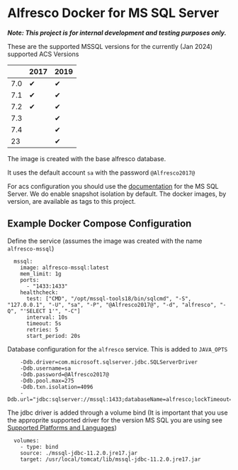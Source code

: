 # Alfresco Docker for MS SQL Server

**_Note: This project is for internal development and testing purposes only._**

These are the supported MSSQL versions for the currently (Jan 2024) supported ACS Versions

||2017|2019|
|---|---|---|
|7.0|&#10004;|&#10004;|
|7.1|&#10004;|&#10004;|
|7.2|&#10004;|&#10004;|
|7.3||&#10004;|
|7.4||&#10004;|
|23||&#10004;|

The image is created with the base alfresco database.

It uses the default account `sa` with the password `@Alfresco2017@`

For acs configuration you should use the [documentation](https://docs.alfresco.com/content-services/latest/config/databases/#microsoft-sql-server) for the MS SQL Server. We do enable snapshot isolation by default.
The docker images, by version, are available as tags to this project.

## Example Docker Compose Configuration

Define the service
(assumes the image was created with the name `alfresco-mssql`)
```
  mssql:
    image: alfresco-mssql:latest
    mem_limit: 1g
    ports:
      - "1433:1433"
    healthcheck:
      test: ["CMD", "/opt/mssql-tools18/bin/sqlcmd", "-S", "127.0.0.1", "-U", "sa", "-P", "@Alfresco2017@", "-d", "alfresco", "-Q", "'SELECT 1'", "-C"]
      interval: 10s
      timeout: 5s
      retries: 5
      start_period: 20s
```
Database configuration for the `alfresco` service.  This is added to `JAVA_OPTS`
```
    -Ddb.driver=com.microsoft.sqlserver.jdbc.SQLServerDriver
    -Ddb.username=sa
    -Ddb.password=@Alfresco2017@
    -Ddb.pool.max=275
    -Ddb.txn.isolation=4096
    -Ddb.url="jdbc:sqlserver://mssql:1433;databaseName=alfresco;lockTimeout=1000;"
```
The jdbc driver is added through a volume bind (It is important that you use the approprite supported driver for the version MS SQL you are using see [Supported Platforms and Languages](https://www.alfresco.com/services/subscription/supported-platforms))
```
  volumes:
    - type: bind
    source: ./mssql-jdbc-11.2.0.jre17.jar
    target: /usr/local/tomcat/lib/mssql-jdbc-11.2.0.jre17.jar
```
